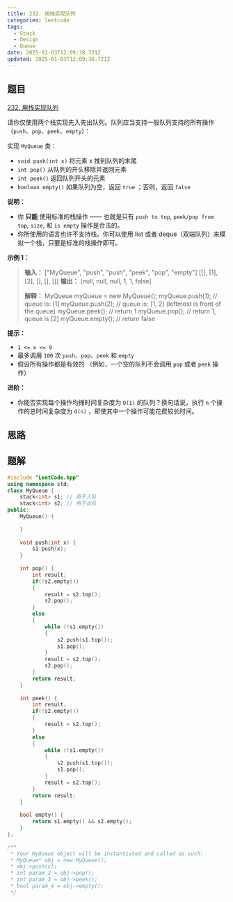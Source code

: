 ```yaml
---
title: 232. 用栈实现队列
categories: leetcode
tags: 
  - Stack
  - Design
  - Queue
date: 2025-01-03T12:09:38.721Z
updated: 2025-01-03T12:09:38.721Z
---
```


<!--more-->

## 题目

[232. 用栈实现队列](https://leetcode.cn/problems/implement-queue-using-stacks)

请你仅使用两个栈实现先入先出队列。队列应当支持一般队列支持的所有操作（`push`、`pop`、`peek`、`empty`）：

实现 `MyQueue` 类：

  * `void push(int x)` 将元素 x 推到队列的末尾
  * `int pop()` 从队列的开头移除并返回元素
  * `int peek()` 返回队列开头的元素
  * `boolean empty()` 如果队列为空，返回 `true` ；否则，返回 `false`

**说明：**

  * 你 **只能** 使用标准的栈操作 —— 也就是只有 `push to top`, `peek/pop from top`, `size`, 和 `is empty` 操作是合法的。
  * 你所使用的语言也许不支持栈。你可以使用 list 或者 deque（双端队列）来模拟一个栈，只要是标准的栈操作即可。



**示例 1：**

> 
> 
> **输入：**
> ["MyQueue", "push", "push", "peek", "pop", "empty"]
> [[], [1], [2], [], [], []]
> **输出：**
> [null, null, null, 1, 1, false]
> 
> **解释：**
> MyQueue myQueue = new MyQueue();
> myQueue.push(1); // queue is: [1]
> myQueue.push(2); // queue is: [1, 2] (leftmost is front of the queue)
> myQueue.peek(); // return 1
> myQueue.pop(); // return 1, queue is [2]
> myQueue.empty(); // return false
> 



**提示：**

  * `1 <= x <= 9`
  * 最多调用 `100` 次 `push`、`pop`、`peek` 和 `empty`
  * 假设所有操作都是有效的 （例如，一个空的队列不会调用 `pop` 或者 `peek` 操作）



**进阶：**

  * 你能否实现每个操作均摊时间复杂度为 `O(1)` 的队列？换句话说，执行 `n` 个操作的总时间复杂度为 `O(n)` ，即使其中一个操作可能花费较长时间。



## 思路


## 题解

```cpp
#include "LeetCode.hpp"
using namespace std;
class MyQueue {
    stack<int> s1; // 用于入队
    stack<int> s2; // 用于出队
public:
    MyQueue() {
        
    }
    
    void push(int x) {
        s1.push(x);
    }
    
    int pop() {
        int result;
        if(!s2.empty())
        {
            result = s2.top();
            s2.pop();
        }
        else 
        {
            while (!s1.empty()) 
            {
                s2.push(s1.top());
                s1.pop();
            }
            result = s2.top();
            s2.pop();  
        }
        return result;
    }
    
    int peek() {
        int result;
        if(!s2.empty())
        {
            result = s2.top();
        }
        else 
        {
            while (!s1.empty()) 
            {
                s2.push(s1.top());
                s1.pop();
            }
            result = s2.top();
        }
        return result;
    }
    
    bool empty() {
        return s1.empty() && s2.empty();
    }
};

/**
 * Your MyQueue object will be instantiated and called as such:
 * MyQueue* obj = new MyQueue();
 * obj->push(x);
 * int param_2 = obj->pop();
 * int param_3 = obj->peek();
 * bool param_4 = obj->empty();
 */
```

